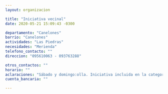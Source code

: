 ```yaml
---
layout: organizacion

title: "Iniciativa vecinal"
date: 2020-05-21 15:09:43 -0300

departamento: "Canelones"
barrio: "Canelones"
actividades: "Las Piedras"
necesidades: "Merienda"
telefono_contacto: ""
direccion: "095610063 - 093763288"

otros_contactos: ""
horario: ""
aclaraciones: "Sábado y domingo:olla. Iniciativa incluida en la categoría \"olla\" de esta página. También arman canastas"
cuenta_bancaria: ""

---
```


